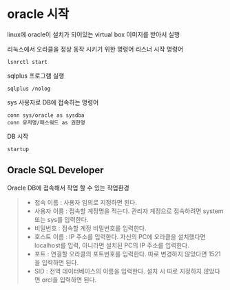 # oracle 시작

linux에 oracle이 설치가 되어있는 virtual box 이미지를 받아서 실행

리눅스에서 오라클을 정상 동작 시키기 위한 명령어
리스너 시작 명령어
```
lsnrctl start
```

sqlplus 프로그램 실행
```
sqlplus /nolog
```

sys 사용자로 DB에 접속하는 명령어
```
conn sys/oracle as sysdba
conn 유저명/패스워드 as 권한명
```

DB 시작 
```
startup
```

## Oracle SQL Developer
Oracle DB에 접속해서 작업 할 수 있는 작업환경
>- 접속 이름 : 사용자 임의로 지정하면 된다.
>- 사용자 이름 : 접속할 계정명을 적는다. 관리자 계정으로 접속하려면 system 또는 sys를 입력한다.
>- 비밀번호 : 접속할 계정 비밀번호를 입력한다.
>- 호스트 이름 : IP 주소를 입력한다. 자신의 PC에 오라클을 설치했다면 localhost를 입력, 아니라면 설치된 PC의 IP 주소를 입력한다.
>- 포트 : 연결할 오라클의 포트번호를 입력한다. 따로 변경하지 않았다면 1521을 입력하면 된다.
>- SID : 전역 데이터베이스의 이름을 입력한다. 설치 시 따로 지정하지 않았다면 orcl을 입력하면 된다.